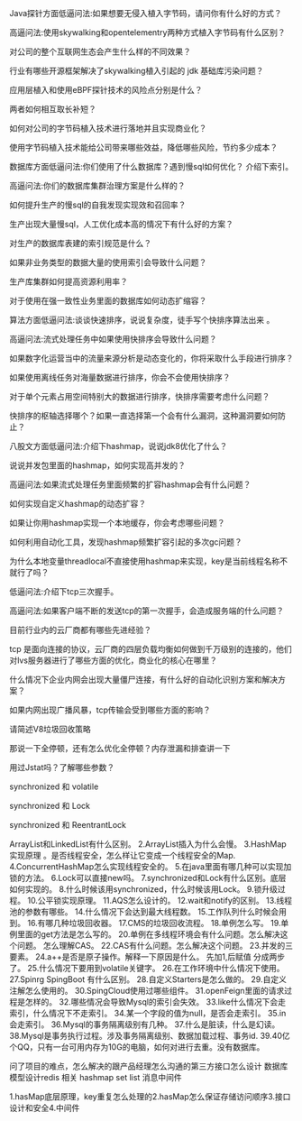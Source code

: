 Java探针方面低逼问法:如果想要无侵入植入字节码，请问你有什么好的方式？

高逼问法:使用skywalking和opentelementry两种方式植入字节码有什么区别？

对公司的整个互联网生态会产生什么样的不同效果？

行业有哪些开源框架解决了skywalking植入引起的 jdk 基础库污染问题？

应用层植入和使用eBPF探针技术的风险点分别是什么？

两者如何相互取长补短？

如何对公司的字节码植入技术进行落地并且实现商业化？

使用字节码植入技术能给公司带来哪些效益，降低哪些风险，节约多少成本？

数据库方面低逼问法:你们使用了什么数据库？遇到慢sql如何优化？ 介绍下索引。

高逼问法:你们的数据库集群治理方案是什么样的？

如何提升生产的慢sql的自我发现实现效和召回率？

生产出现大量慢sql，人工优化成本高的情况下有什么好的方案？

对生产的数据库表建的索引规范是什么？

如果非业务类型的数据大量的使用索引会导致什么问题？

生产库集群如何提高资源利用率？

对于使用在强一致性业务里面的数据库如何动态扩缩容？


算法方面低逼问法:谈谈快速排序，说说复杂度，徒手写个快排序算法出来 。

高逼问法:流式处理任务中如果使用快排序会导致什么问题？

如果数字化运营当中的流量来源分析是动态变化的，你将采取什么手段进行排序？

如果使用离线任务对海量数据进行排序，你会不会使用快排序？

对于单个元素占用空间特别大的数据进行排序，快排序需要考虑什么问题？

快排序的枢轴选择哪个？如果一直选择第一个会有什么漏洞，这种漏洞要如何防止？


八股文方面低逼问法:介绍下hashmap，说说jdk8优化了什么？

说说并发包里面的hashmap，如何实现高并发的？

高逼问法:如果流式处理任务里面频繁的扩容hashmap会有什么问题？

如何实现自定义hashmap的动态扩容？

如果让你用hashmap实现一个本地缓存，你会考虑哪些问题？

如何利用自动化工具，发现hashmap频繁扩容引起的多次gc问题？

为什么本地变量threadlocal不直接使用hashmap来实现，key是当前线程名称不就行了吗？

低逼问法:介绍下tcp三次握手。

高逼问法:如果客户端不断的发送tcp的第一次握手，会造成服务端的什么问题？

目前行业内的云厂商都有哪些先进经验？

tcp 是面向连接的协议，云厂商的四层负载均衡如何做到千万级别的连接的，他们对lvs服务器进行了哪些方面的优化，商业化的核心在哪里？

什么情况下企业内网会出现大量僵尸连接，有什么好的自动化识别方案和解决方案？

如果内网出现广播风暴，tcp传输会受到哪些方面的影响？


请简述V8垃圾回收策略

那说一下全停顿，还有怎么优化全停顿？内存泄漏和排查讲一下

用过Jstat吗？了解哪些参数？

synchronized 和 volatile

synchronized 和 Lock

synchronized 和 ReentrantLock


ArrayList和LinkedList有什么区别。
   2.ArrayList插入为什么会慢。
   3.HashMap实现原理 。是否线程安全，怎么样让它变成一个线程安全的Map.
   4.ConcurrentHashMap怎么实现线程安全的。
   5.在java里面有哪几种可以实现加锁的方法。
   6.Lock可以直接new吗。
   7.synchronized和Lock有什么区别。底层如何实现的。
   8.什么时候该用synchronized，什么时候该用Lock。
   9.锁升级过程。
   10.公平锁实现原理。
   11.AQS怎么设计的。
   12.wait和notify的区别。
   13.线程池的参数有哪些。
   14.什么情况下会达到最大线程数。
   15.工作队列什么时候会用到。
   16.有哪几种垃圾回收器。
   17.CMS的垃圾回收流程。
   18.单例怎么写。
   19.单例里面的get方法是怎么写的。
   20.单例在多线程环境会有什么问题。怎么解决这个问题。
     怎么理解CAS。
    22.CAS有什么问题。怎么解决这个问题。
    23.并发的三要素。
    24.a++是否是原子操作。解释一下原因是什么。 先加1,后赋值 分成两步了。
    25.什么情况下要用到volatile关键字。
    26.在工作环境中什么情况下使用。
    27.Spinrg SpingBoot 有什么区别。
    28.自定义Starters是怎么做的。
    29.自定义注解怎么使用的。
    30.SpingCloud使用过哪些组件。
    31.openFeign里面的请求过程是怎样的。
    32.哪些情况会导致Mysql的索引会失效。
    33.like什么情况下会走索引，什么情况下不走索引。
    34.某一个字段的值为null，是否会走索引。
    35.in会走索引。
    36.Mysql的事务隔离级别有几种。
    37.什么是脏读，什么是幻读。
    38.Mysql是事务执行过程。涉及事务隔离级别、数据加载过程、事务id.
    39.40亿个QQ，只有一台可用内存为10G的电脑，如何对进行去重。没有数据库。

问了项目的难点，怎么解决的跟产品经理怎么沟通的第三方接口怎么设计 数据库模型设计redis 相关
hashmap set list 消息中间件

1.hasMap底层原理，key重复怎么处理的2.hasMap怎么保证存储访问顺序3.接口设计和安全4.中间件